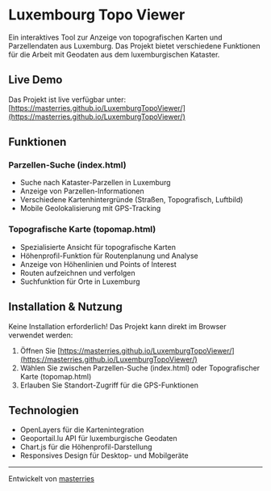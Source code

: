 # Luxembourg Topo Viewer

Ein interaktives Tool zur Anzeige von topografischen Karten und Parzellendaten aus Luxemburg. Das Projekt bietet verschiedene Funktionen für die Arbeit mit Geodaten aus dem luxemburgischen Kataster.

## Live Demo

Das Projekt ist live verfügbar unter: [https://masterries.github.io/LuxemburgTopoViewer/](https://masterries.github.io/LuxemburgTopoViewer/)

## Funktionen

### Parzellen-Suche (index.html)
- Suche nach Kataster-Parzellen in Luxemburg
- Anzeige von Parzellen-Informationen
- Verschiedene Kartenhintergründe (Straßen, Topografisch, Luftbild)
- Mobile Geolokalisierung mit GPS-Tracking

### Topografische Karte (topomap.html)
- Spezialisierte Ansicht für topografische Karten
- Höhenprofil-Funktion für Routenplanung und Analyse
- Anzeige von Höhenlinien und Points of Interest
- Routen aufzeichnen und verfolgen
- Suchfunktion für Orte in Luxemburg

## Installation & Nutzung

Keine Installation erforderlich! Das Projekt kann direkt im Browser verwendet werden:

1. Öffnen Sie [https://masterries.github.io/LuxemburgTopoViewer/](https://masterries.github.io/LuxemburgTopoViewer/)
2. Wählen Sie zwischen Parzellen-Suche (index.html) oder Topografischer Karte (topomap.html)
3. Erlauben Sie Standort-Zugriff für die GPS-Funktionen


## Technologien

- OpenLayers für die Kartenintegration
- Geoportail.lu API für luxemburgische Geodaten
- Chart.js für die Höhenprofil-Darstellung
- Responsives Design für Desktop- und Mobilgeräte


---

Entwickelt von [masterries](https://github.com/masterries)